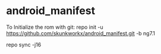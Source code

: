 # android_manifest

To Initialize the rom with git:
repo init -u https://github.com/skunkworkx/android_manifest.git -b ng7.1

repo sync -j16
